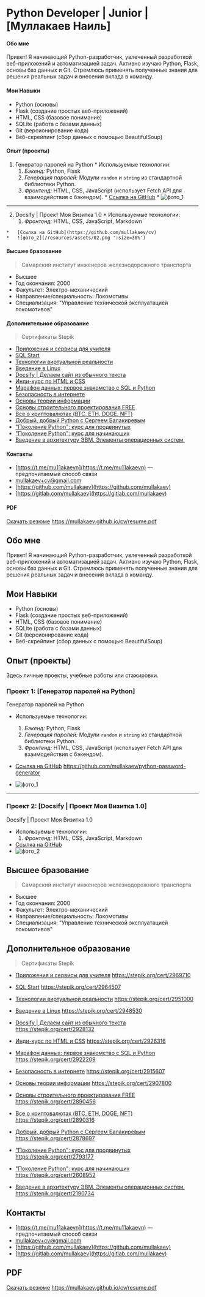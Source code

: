 <!--README.md-->

# Python Developer | Junior | [Муллакаев Наиль]

<!-- tabs:start -->

#### **Обо мне**

Привет! Я начинающий Python-разработчик, увлеченный разработкой веб-приложений и автоматизацией задач. Активно изучаю Python, Flask, основы баз данных и Git. Стремлюсь применять полученные знания для решения реальных задач и внесения вклада в команду.

#### **Мои Навыки**

*   Python (основы)
*   Flask (создание простых веб-приложений)
*   HTML, CSS (базовое понимание)
*   SQLite (работа с базами данных)
*   Git (версионирование кода)
*   Веб-скрейпинг (сбор данных с помощью BeautifulSoup)

#### **Опыт (проекты)**

1.   Генератор паролей на Python
    *   Используемые технологии: 
        1.   *Бэкенд:* Python, Flask
        2.   *Генерация паролей:* Модули `random` и `string` из стандартной библиотеки Python.
        3.   *Фронтенд:* HTML, CSS, JavaScript (использует Fetch API для взаимодействия с бэкендом).
    *   [Ссылка на GitHub](https://github.com/mullakaev/python-password-generator)
    *   ![фото_1](/resources/assets/01.png ':size=30%')
---
2.   Docsify | Проект Моя Визитка 1.0
    *   Используемые технологии: 
        1.   *Фронтенд:* HTML, CSS, JavaScript, Markdown

    *   [Ссылка на GitHub](https://github.com/mullakaev/cv)
    *   ![фото_2](/resources/assets/02.png ':size=30%')

#### **Высшее бразование**

> Самарский институт инженеров железнодорожного транспорта
* Высшее
* Год окончания: 2000
* Факультет: Электро-механический
* Направление/специальность: Локомотивы
* Специализация: "Управление технической эксплуатацией локомотивов"

#### **Дополнительное образование**

> Сертификаты Stepik
* [Приложения и сервисы для учителя](https://stepik.org/cert/2969710)
* [SQL Start](https://stepik.org/cert/2964507)
* [Технологии виртуальной реальности](https://stepik.org/cert/2951000)
* [Введение в Linux](https://stepik.org/cert/2948530)
* [Docsify | Делаем сайт из обычного текста](https://stepik.org/cert/2928132)
* [Инди-курс по HTML и CSS](https://stepik.org/cert/2926316)
* [Марафон данных: первое знакомство с SQL и Python](https://stepik.org/cert/2922209)
* [Безопасность в интернете](https://stepik.org/cert/2915607)
* [Основы теории информации](https://stepik.org/cert/2907800)
* [Основы строительного проектирования FREE](https://stepik.org/cert/2890456)
* [Все о криптовалютах (BTC, ETH, DOGE, NFT)](https://stepik.org/cert/2890316)
* [Добрый, добрый Python с Сергеем Балакиревым](https://stepik.org/cert/2878697)
* ["Поколение Python": курс для продвинутых](https://stepik.org/cert/2793177)
* ["Поколение Python": курс для начинающих](https://stepik.org/cert/2608952)
* [Введение в архитектуру ЭВМ. Элементы операционных систем.](https://stepik.org/cert/2190734)

#### **Контакты**

* [https://t.me/mu11akaevn](https://t.me/mu11akaevn) — предпочитаемый способ связи
* [mullakaev+cv@gmail.com](mailto:mullakaev+cv@gmail.com)
* [https://github.com/mullakaev](https://github.com/mullakaev)
* [https://gitlab.com/mullakaev](https://gitlab.com/mullakaev)

#### **PDF**

<a href="resume.pdf" download="Мое_Резюме_Муллакаев_Наиль.pdf">Скачать резюме</a>
https://mullakaev.github.io/cv/resume.pdf

<!-- tabs:end -->

## Обо мне
Привет! Я начинающий Python-разработчик, увлеченный разработкой веб-приложений и автоматизацией задач. Активно изучаю Python, Flask, основы баз данных и Git. Стремлюсь применять полученные знания для решения реальных задач и внесения вклада в команду.

## Мои Навыки

*   Python (основы)
*   Flask (создание простых веб-приложений)
*   HTML, CSS (базовое понимание)
*   SQLite (работа с базами данных)
*   Git (версионирование кода)
*   Веб-скрейпинг (сбор данных с помощью BeautifulSoup)

## Опыт (проекты)

Здесь личные проекты, учебные работы или стажировки.

### Проект 1: [Генератор паролей на Python]

Генератор паролей на Python
*   Используемые технологии: 
    1.   *Бэкенд:* Python, Flask
    2.   *Генерация паролей:* Модули `random` и `string` из стандартной библиотеки Python.
    3.   *Фронтенд:* HTML, CSS, JavaScript (использует Fetch API для взаимодействия с бэкендом).
*   [Ссылка на GitHub](https://github.com/mullakaev/python-password-generator)
https://github.com/mullakaev/python-password-generator

*   ![фото_1](/resources/assets/01.png ':size=30%')
---
### Проект 2: [Docsify | Проект Моя Визитка 1.0]

Docsify | Проект Моя Визитка 1.0
*   Используемые технологии: 
    1.   *Фронтенд:* HTML, CSS, JavaScript, Markdown
*   [Ссылка на GitHub](https://github.com/mullakaev/cv)
*   ![фото_2](/resources/assets/02.png ':size=30%')

## Высшее бразование

> Самарский институт инженеров железнодорожного транспорта
* Высшее
* Год окончания: 2000
* Факультет: Электро-механический
* Направление/специальность: Локомотивы
* Специализация: "Управление технической эксплуатацией локомотивов"

## Дополнительное образование

> Сертификаты Stepik
* [Приложения и сервисы для учителя](https://stepik.org/cert/2969710)
https://stepik.org/cert/2969710

* [SQL Start](https://stepik.org/cert/2964507)
https://stepik.org/cert/2964507

* [Технологии виртуальной реальности](https://stepik.org/cert/2951000)
https://stepik.org/cert/2951000

* [Введение в Linux](https://stepik.org/cert/2948530)
https://stepik.org/cert/2948530

* [Docsify | Делаем сайт из обычного текста](https://stepik.org/cert/2928132)
https://stepik.org/cert/2928132

* [Инди-курс по HTML и CSS](https://stepik.org/cert/2926316)
https://stepik.org/cert/2926316

* [Марафон данных: первое знакомство с SQL и Python](https://stepik.org/cert/2922209)
https://stepik.org/cert/2922209

* [Безопасность в интернете](https://stepik.org/cert/2915607)
https://stepik.org/cert/2915607

* [Основы теории информации](https://stepik.org/cert/2907800)
https://stepik.org/cert/2907800

* [Основы строительного проектирования FREE](https://stepik.org/cert/2890456)
https://stepik.org/cert/2890456

* [Все о криптовалютах (BTC, ETH, DOGE, NFT)](https://stepik.org/cert/2890316)
https://stepik.org/cert/2890316

* [Добрый, добрый Python с Сергеем Балакиревым](https://stepik.org/cert/2878697)
https://stepik.org/cert/2878697

* ["Поколение Python": курс для продвинутых](https://stepik.org/cert/2793177)
https://stepik.org/cert/2793177

* ["Поколение Python": курс для начинающих](https://stepik.org/cert/2608952)
https://stepik.org/cert/2608952

* [Введение в архитектуру ЭВМ. Элементы операционных систем.](https://stepik.org/cert/2190734)
https://stepik.org/cert/2190734


## Контакты

* [https://t.me/mu11akaevn](https://t.me/mu11akaevn) — предпочитаемый способ связи
* [mullakaev+cv@gmail.com](mailto:mullakaev+cv@gmail.com)
* [https://github.com/mullakaev](https://github.com/mullakaev)
* [https://gitlab.com/mullakaev](https://gitlab.com/mullakaev)

## PDF

<a href="https://mullakaev.github.io/cv/resume.pdf" download="Мое_Резюме_Муллакаев_Наиль.pdf">Скачать резюме</a>
https://mullakaev.github.io/cv/resume.pdf


